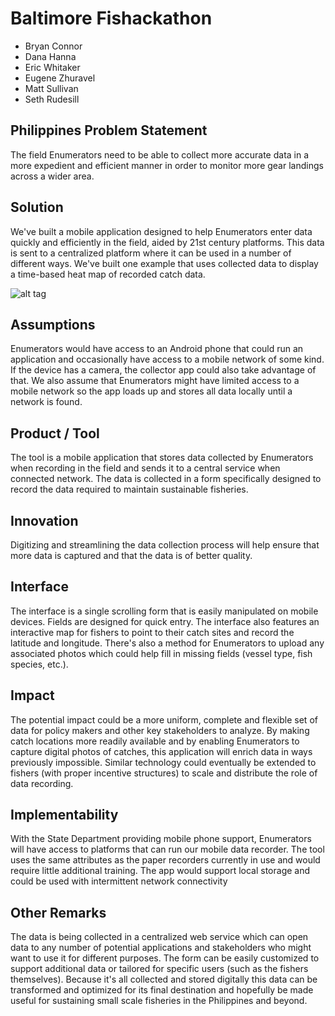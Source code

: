 # Baltimore Fishackathon

* Bryan Connor
* Dana Hanna	
* Eric Whitaker
* Eugene Zhuravel
* Matt Sullivan
* Seth Rudesill

## Philippines Problem Statement
The field Enumerators need to be able to collect more accurate data in a more expedient and efficient manner in order to monitor more gear landings across a wider area. 

## Solution
We've built a mobile application designed to help Enumerators enter data quickly and efficiently in the field, aided by 21st century platforms. This data is sent to a centralized platform where it can be used in a number of different ways. We've built one example that uses collected data to display a time-based heat map of recorded catch data. 

![alt tag](https://raw.github.com/thesoftwarejedi/fishackathon/master/fishackathon1.png)

## Assumptions
Enumerators would have access to an Android phone that could run an application and occasionally have access to a mobile network of some kind. If the device has a camera, the collector app could also take advantage of that. We also assume that Enumerators might have limited access to a mobile network so the app loads up and stores all data locally until a network is found.

## Product / Tool
The tool is a mobile application that stores data collected by Enumerators when recording in the field and sends it to a central service when connected network. The data is collected in a form specifically designed to record the data required to maintain sustainable fisheries. 

## Innovation 
Digitizing and streamlining the data collection process will help ensure that more data is captured and that the data is of better quality. 

## Interface
The interface is a single scrolling form that is easily manipulated on mobile devices. Fields are designed for quick entry. The interface also features an interactive map for fishers to point to their catch sites and record the latitude and longitude. There's also a method for Enumerators to upload any associated photos which could help fill in missing fields (vessel type, fish species, etc.). 

## Impact
The potential impact could be a more uniform, complete and flexible set of data for policy makers and other key stakeholders to analyze. By making catch locations more readily available and by enabling Enumerators to capture digital photos of catches, this application will enrich data in ways previously impossible. Similar technology could eventually be extended to fishers (with proper incentive structures) to scale and distribute the role of data recording. 

## Implementability
With the State Department providing mobile phone support, Enumerators will have access to platforms that can run our mobile data recorder. The tool uses the same attributes as the paper recorders currently in use and would require little additional training. The app would support local storage and could be used with intermittent network connectivity 

## Other Remarks 
The data is being collected in a centralized web service which can open data to any number of potential applications and stakeholders who might want to use it for different purposes. The form can be easily customized to support additional data or tailored for specific users (such as the fishers themselves). Because it's all collected and stored digitally this data can be transformed and optimized for its final destination and hopefully be made useful for sustaining small scale fisheries in the Philippines and beyond. 
